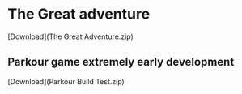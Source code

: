 # The Great adventure
[Download](The Great Adventure.zip)

## Parkour game extremely early development 
[Download](Parkour Build Test.zip)

